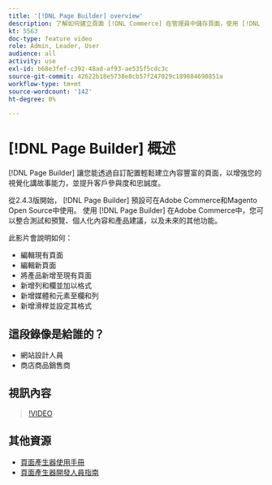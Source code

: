 ```yaml
---
title: '[!DNL Page Builder] overview'
description: 了解如何建立頁面 [!DNL Commerce] 在管理員中儲存頁面，使用 [!DNL Page Builder].
kt: 5563
doc-type: feature video
role: Admin, Leader, User
audience: all
activity: use
exl-id: b68e3fef-c392-48ad-af93-ae535f5cdc3c
source-git-commit: 42622b18e5738e8cb57f247029c189884698851a
workflow-type: tm+mt
source-wordcount: '142'
ht-degree: 0%

---
```


# [!DNL Page Builder] 概述

[!DNL Page Builder] 讓您能透過自訂配置輕鬆建立內容豐富的頁面，以增強您的視覺化講故事能力，並提升客戶參與度和忠誠度。

從2.4.3版開始， [!DNL Page Builder] 預設可在Adobe Commerce和Magento Open Source中使用。 使用 [!DNL Page Builder] 在Adobe Commerce中，您可以整合測試和預覽、個人化內容和產品建議，以及未來的其他功能。

此影片會說明如何：

- 編輯現有頁面
- 編輯新頁面
- 將產品新增至現有頁面
- 新增列和欄並加以格式
- 新增媒體和元素至欄和列
- 新增滑桿並設定其格式

## 這段錄像是給誰的？

- 網站設計人員
- 商店商品銷售商

## 視訊內容

>[!VIDEO](https://video.tv.adobe.com/v/343781?quality=12&learn=on)

## 其他資源

- [頁面產生器使用手冊](https://docs.magento.com/user-guide/cms/page-builder.html)
- [頁面產生器開發人員指南](https://devdocs.magento.com/page-builder/docs/index.html)
